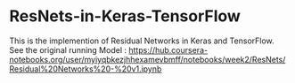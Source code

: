 # ResNets-in-Keras-TensorFlow
This is the implemention of Residual Networks in Keras and TensorFlow.
See the original running Model :
https://hub.coursera-notebooks.org/user/myiyqbkezjhhexamevbmff/notebooks/week2/ResNets/Residual%20Networks%20-%20v1.ipynb
